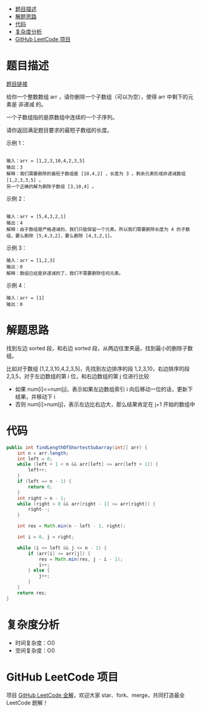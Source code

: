 
- [题目描述](#题目描述)
- [解题思路](#解题思路)
- [代码](#代码)
- [复杂度分析](#复杂度分析)
- [GitHub LeetCode 项目](#github-leetcode-项目)

# 题目描述

[题目链接](https://leetcode-cn.com/problems/shortest-subarray-to-be-removed-to-make-array-sorted/)

给你一个整数数组 arr ，请你删除一个子数组（可以为空），使得 arr 中剩下的元素是 非递减 的。

一个子数组指的是原数组中连续的一个子序列。

请你返回满足题目要求的最短子数组的长度。

示例 1：

```

输入：arr = [1,2,3,10,4,2,3,5]
输出：3
解释：我们需要删除的最短子数组是 [10,4,2] ，长度为 3 。剩余元素形成非递减数组 [1,2,3,3,5] 。
另一个正确的解为删除子数组 [3,10,4] 。
```

示例 2：

```

输入：arr = [5,4,3,2,1]
输出：4
解释：由于数组是严格递减的，我们只能保留一个元素。所以我们需要删除长度为 4 的子数组，要么删除 [5,4,3,2]，要么删除 [4,3,2,1]。
```

示例 3：

```
输入：arr = [1,2,3]
输出：0
解释：数组已经是非递减的了，我们不需要删除任何元素。
```

示例 4：

```
输入：arr = [1]
输出：0
```

# 解题思路

找到左边 sorted 段，和右边 sorted 段，从两边往里夹逼，找到最小的删除子数组。

比如对于数组 [1,2,3,10,4,2,3,5]，先找到左边排序的段 1,2,3,10，右边排序的段 2,3,5，对于左边数组的第 i 位，和右边数组的第 j 位进行比较
- 如果 num[i]<=num[j]，表示如果左边数组索引 i 向后移动一位的话，更新下结果，并移动下 i
- 否则 num[i]>num[j]，表示左边比右边大，那么结果肯定在 j+1 开始的数组中

# 代码

```java
public int findLengthOfShortestSubarray(int[] arr) {
    int n = arr.length;
    int left = 0;
    while (left + 1 < n && arr[left] <= arr[left + 1]) {
        left++;
    }
    if (left == n - 1) {
        return 0;
    }
    int right = n - 1;
    while (right > 0 && arr[right - 1] <= arr[right]) {
        right--;
    }

    int res = Math.min(n - left - 1, right);

    int i = 0, j = right;

    while (i <= left && j <= n - 1) {
        if (arr[i] <= arr[j]) {
            res = Math.min(res, j - i - 1);
            i++;
        } else {
            j++;
        }
    }
    return res;
}
```

# 复杂度分析

- 时间复杂度：O()
- 空间复杂度：O()

# GitHub LeetCode 项目

项目 [GitHub LeetCode 全解](https://github.com/LjyYano/LeetCode)，欢迎大家 star、fork、merge，共同打造最全 LeetCode 题解！